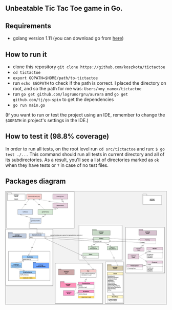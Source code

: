 ## Unbeatable Tic Tac Toe game in Go.

## Requirements
- golang version 1.11 (you can download go from [here](https://golang.org/dl/))

## How to run it
- clone this repository `git clone https://github.com/koszkota/tictactoe`
- `cd tictactoe`
- `export GOPATH=$HOME/path/to-tictactoe`
- run `echo $GOPATH` to check if the path is correct. I placed the directory on root, and so the path for me was: `Users/<my_name>/tictactoe`
- run `go get github.com/logrunorgru/aurora` and `go get github.com/tj/go-spin` to get the dependencies
- `go run main.go`

(If you want to run or test the project using an IDE, remember to change the `$GOPATH` in project's settings in the IDE.) 

## How to test it (98.8% coverage)
In order to run all tests, on the root level run `cd src/tictactoe` and run: `$ go test ./...`
This command should run all tests in current directory and all of its subdirectories.
As a result, you'll see a list of directories marked as `ok` when they have tests or `?` in case of no test files.

## Packages diagram
![Class Diagram](gotictactoe.jpg)

